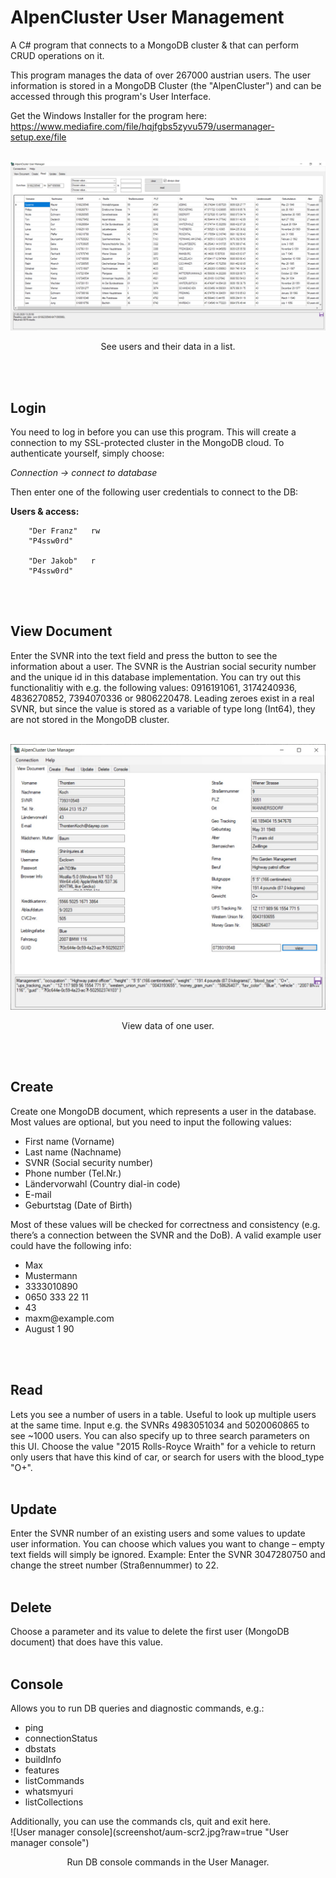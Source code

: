 # AlpenCluster User Management
A C# program that connects to a MongoDB cluster &amp; that can perform CRUD operations on it.

This program manages the data of over 267000 austrian users. The user information is stored in a MongoDB Cluster (the "AlpenCluster") and can be accessed through this program's User Interface. 

Get the Windows Installer for the program here: https://www.mediafire.com/file/hqjfgbs5zyvu579/usermanager-setup.exe/file
<br><br>

![User list](screenshot/aum-scr1.jpg?raw=true "User list")
<p align="center">See users and their data in a list.</p>
<br><br>

<h2>Login</h2>

You need to log in before you can use this program. This will create a connection to my SSL-protected cluster in the MongoDB cloud. To authenticate yourself, simply choose:

<i>Connection -> connect to database</i>

Then enter one of the following user credentials to connect to the DB:
        
<b>Users & access:</b>

        "Der Franz"   rw
        "P4ssw0rd"

        "Der Jakob"   r
        "P4ssw0rd"
<br><br>


<h2>View Document</h2>
Enter the SVNR into the text field and press the button to see the information about a user. The SVNR is the Austrian social security number and the unique id in this database implementation. 
You can try out this functionalitiy with e.g. the following values: 0916191061, 3174240936, 4836270852, 7394070336 or 9806220478. 
Leading zeroes exist in a real SVNR, but since the value is stored as a variable of type long (Int64), they are not stored in the MongoDB cluster.
<br><br>

![View user](screenshot/aum-scr3.jpg?raw=true "View user")
<p align="center">View data of one user.</p>
<br><br>

<h2>Create</h2>
Create one MongoDB document, which represents a user in the database. Most values are optional, but you need to input the following values:

<ul>
  <li>First name (Vorname)</li>
  <li>Last name (Nachname)</li>
  <li>SVNR (Social security number)</li>
  <li>Phone number (Tel.Nr.)</li>
  <li>Ländervorwahl (Country dial-in code)</li>
  <li>E-mail</li>
  <li>Geburtstag (Date of Birth)</li>
</ul>

Most of these values will be checked for correctness and consistency (e.g. there’s a connection between the SVNR and the DoB). A valid example user could have the following info:
<ul>
  <li>Max</li>
  <li>Mustermann</li>
  <li>3333010890</li>
  <li>0650 333 22 11</li>
  <li>43</li>
  <li>maxm@example.com</li>
  <li>August 1 90</li>
</ul>
<br><br>

<h2>Read</h2>
Lets you see a number of users in a table. Useful to look up multiple users at the same time. 
Input e.g. the SVNRs 4983051034 and 5020060865 to see ~1000 users. You can also specify up to three search parameters on this UI. Choose the value "2015 Rolls-Royce Wraith" for a vehicle to return only users that have this kind of car, or search for users with the blood_type "O+". 
<br><br>

<h2>Update</h2>
Enter the SVNR number of an existing users and some values to update user information. You can choose which values you want to change – empty text fields will simply be ignored.
Example: Enter the SVNR 3047280750 and change the street number (Straßennummer) to 22. 
<br><br>

<h2>Delete</h2>
Choose a parameter and its value to delete the first user (MongoDB document) that does have this value. 
<br><br>

<h2>Console</h2>
Allows you to run DB queries and diagnostic commands, e.g.:
<ul>
  <li>ping</li>
  <li>connectionStatus</li>
  <li>dbstats</li>
  <li>buildInfo</li>
  <li>features</li>
  <li>listCommands</li>
  <li>whatsmyuri</li>
  <li>listCollections</li>
</ul>
Additionally, you can use the commands cls, quit and exit here. 
<br>
![User manager console](screenshot/aum-scr2.jpg?raw=true "User manager console")
<p align="center">Run DB console commands in the User Manager.</p>
<br><br>



